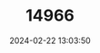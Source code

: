 ---
title: "14966"
category: "Nyctimene robinsoni"
draft: false
date: 2024-02-22 13:03:50
languages:
  English: ["Queensland Tube-nosed Bat", "Queensland Tube-nosed Fruit Bat", "Eastern Tube-nosed Bat"]
---